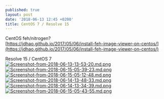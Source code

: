 ```yaml
---
published: true
layout: post
date: '2018-06-13 12:45 +0200'
title: CentOS 7 / Resolve 15
---
```

CentOS feh/nitrogen?  
[https://jdhao.github.io/2017/05/06/install-feh-image-viewer-on-centos/](https://jdhao.github.io/2017/05/06/install-feh-image-viewer-on-centos/)

Resolve 15 / CentOS 7  
[![Screenshot-from-2018-06-13-13-53-20.md.png](https://cdn.scrot.moe/images/2018/06/13/Screenshot-from-2018-06-13-13-53-20.md.png)](https://scrot.moe/image/9Ee0Y)
[![Screenshot-from-2018-06-15-05-39-23.md.png](https://cdn.scrot.moe/images/2018/06/15/Screenshot-from-2018-06-15-05-39-23.md.png)](https://scrot.moe/image/9ET8Q)
[![Screenshot-from-2018-06-15-05-12-48.md.png](https://cdn.scrot.moe/images/2018/06/15/Screenshot-from-2018-06-15-05-12-48.md.png)](https://scrot.moe/image/9ERPn)
[![Screenshot-from-2018-06-14-13-48-33.md.png](https://cdn.scrot.moe/images/2018/06/15/Screenshot-from-2018-06-14-13-48-33.md.png)](https://scrot.moe/image/9EdDe)
[![Screenshot-from-2018-06-14-13-34-39.md.png](https://cdn.scrot.moe/images/2018/06/15/Screenshot-from-2018-06-14-13-34-39.md.png)](https://scrot.moe/image/9E4Nu)
[![Screenshot-from-2018-06-15-05-43-55.md.png](https://cdn.scrot.moe/images/2018/06/15/Screenshot-from-2018-06-15-05-43-55.md.png)](https://scrot.moe/image/9E51v)
